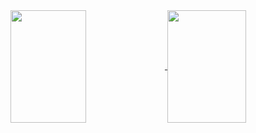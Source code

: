 <div>
  <a href="https://github.com/w7b">
    <img height="180em" align="center" width="49%" src="https://github-readme-stats.vercel.app/api?username=w7b&theme=prussian&show_icons=true&hide_border=true&count_private=true">
    <img height="180em" align="center" width="50%" src="https://github-readme-stats.vercel.app/api/top-langs/?username=w7b&theme=prussian&show_icons=true&hide_border=true&layout=compact">
  </a>
</div>

<div style="display: inline-block; align: center"><br>
    
</div>
